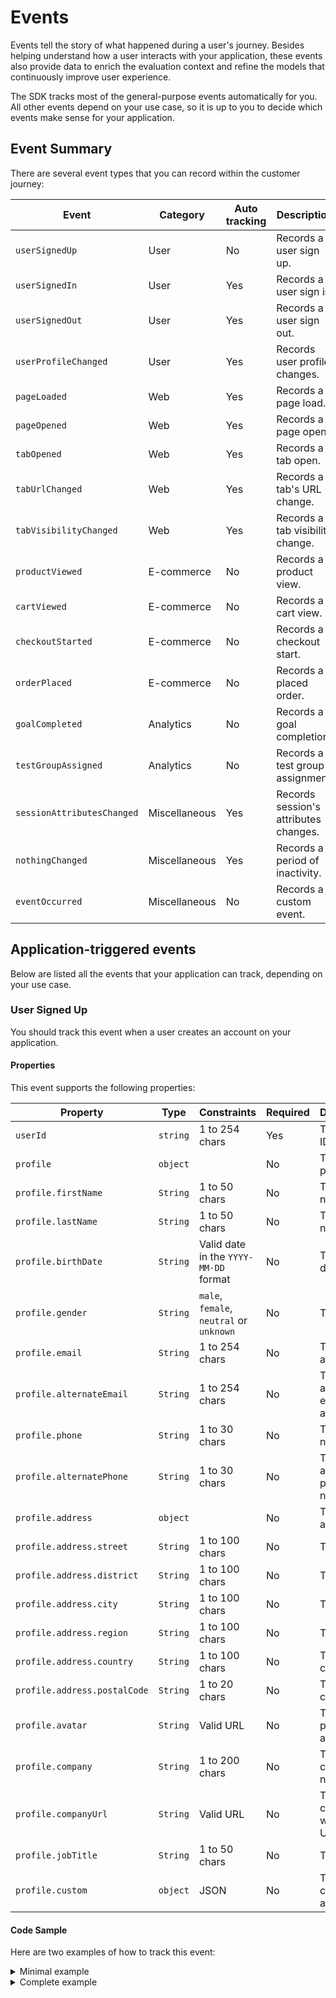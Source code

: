 # Events

Events tell the story of what happened during a user's journey. Besides helping understand how a user interacts 
with your application, these events also provide data to enrich the evaluation context and refine the models that 
continuously improve user experience.

The SDK tracks most of the general-purpose events automatically for you. All other events depend on your use case, so 
it is up to you to decide which events make sense for your application.

## Event Summary

There are several event types that you can record within the customer journey:

| Event                      | Category      | Auto tracking | Description                           |
|----------------------------|---------------|---------------|---------------------------------------|
| `userSignedUp`             | User          | No            | Records a user sign up.               |
| `userSignedIn`             | User          | Yes           | Records a user sign in.               |
| `userSignedOut`            | User          | Yes           | Records a user sign out.              |
| `userProfileChanged`       | User          | Yes           | Records user profile changes.         |
| `pageLoaded`               | Web           | Yes           | Records a page load.                  |
| `pageOpened`               | Web           | Yes           | Records a page open.                  |
| `tabOpened`                | Web           | Yes           | Records a tab open.                   |
| `tabUrlChanged`            | Web           | Yes           | Records a tab's URL change.           |
| `tabVisibilityChanged`     | Web           | Yes           | Records a tab visibility change.      |
| `productViewed`            | E-commerce    | No            | Records a product view.               |
| `cartViewed`               | E-commerce    | No            | Records a cart view.                  |
| `checkoutStarted`          | E-commerce    | No            | Records a checkout start.             |
| `orderPlaced`              | E-commerce    | No            | Records a placed order.               |
| `goalCompleted`            | Analytics     | No            | Records a goal completion.            |
| `testGroupAssigned`        | Analytics     | No            | Records a test group assignment.      |
| `sessionAttributesChanged` | Miscellaneous | Yes           | Records session's attributes changes. |
| `nothingChanged`           | Miscellaneous | Yes           | Records a period of inactivity.       |
| `eventOccurred`            | Miscellaneous | No            | Records a custom event.               |

## Application-triggered events

Below are listed all the events that your application can track, depending on your use case.

### User Signed Up

You should track this event when a user creates an account on your application.

#### Properties

This event supports the following properties:

| Property                     | Type     | Constraints                              | Required | Description
|------------------------------|----------|------------------------------------------|----------|----------------------------------
| `userId`                     | `string` | 1 to 254 chars                           | Yes      | The user's ID
| `profile`                    | `object` |                                          | No       | The user's profile
| `profile.firstName`          | `String` | 1 to 50 chars                            | No       | The first name
| `profile.lastName`           | `String` | 1 to 50 chars                            | No       | The last name
| `profile.birthDate`          | `String` | Valid date in the `YYYY-MM-DD` format    | No       | The birth date
| `profile.gender`             | `String` | `male`, `female`, `neutral` or `unknown` | No       | The gender
| `profile.email`              | `String` | 1 to 254 chars                           | No       | The email address
| `profile.alternateEmail`     | `String` | 1 to 254 chars                           | No       | The alternate email address
| `profile.phone`              | `String` | 1 to 30 chars                            | No       | The phone number
| `profile.alternatePhone`     | `String` | 1 to 30 chars                            | No       | The alternate phone number
| `profile.address`            | `object` |                                          | No       | The user's address.
| `profile.address.street`     | `String` | 1 to 100 chars                           | No       | The street
| `profile.address.district`   | `String` | 1 to 100 chars                           | No       | The district
| `profile.address.city`       | `String` | 1 to 100 chars                           | No       | The city
| `profile.address.region`     | `String` | 1 to 100 chars                           | No       | The region
| `profile.address.country`    | `String` | 1 to 100 chars                           | No       | The country
| `profile.address.postalCode` | `String` | 1 to 20 chars                            | No       | The postal code
| `profile.avatar`             | `String` | Valid URL                                | No       | The personal avatar URL
| `profile.company`            | `String` | 1 to 200 chars                           | No       | The company's name
| `profile.companyUrl`         | `String` | Valid URL                                | No       | The company's website URL
| `profile.jobTitle`           | `String` | 1 to 50 chars                            | No       | The job title
| `profile.custom`             | `object` | JSON                                     | No       | The map of custom attributes

#### Code Sample

Here are two examples of how to track this event:

<details>
    <summary>Minimal example</summary>
    ```js
    croct.track('userSignedUp', {
        userId: '1ed2fd65-a027-4f3a-a35f-c6dd97537392'
    });
    ```
</details>

<details>
    <summary>Complete example</summary>
    ```js
        croct.track('userSignedUp', {
            userId: '1ed2fd65-a027-4f3a-a35f-c6dd97537392',
            profile: {
                firstName: 'Carol',
                lastName: 'Doe',
                birthDate: '2000-08-31',
                gender: 'female',
                email: 'carol@croct.com',
                alternateEmail: 'example@croct.com',
                phone: '+15555983800',
                alternatePhone: '+15555983800',
                address: {
                     street: '123 Some Street',
                     district: 'Kings Oak',
                     city: 'San Francisco',
                     state: 'California',
                     region: 'California',
                     country: 'US',
                     continent: 'NA''
                },
                avatar: 'http://croct.com/carol.png',
                company: 'Croct',
                companyUrl: 'http://croct.com',
                jobTitle: 'Head of Marketing',
                custom: {
                    points: 1,
                    favoriteEmoji: '🐊',
                }
            }
        });
    ```
</details>
